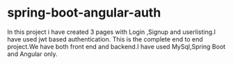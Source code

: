 # spring-boot-angular-auth
In this project i have created 3 pages with Login ,Signup and userlisting.I have used jwt based authentication.
This is the complete end to end project.We have both front end and backend.I have used MySql,Spring Boot and Angular only.

